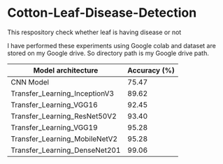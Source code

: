 # Cotton-Leaf-Disease-Detection
This respository check whether leaf is having disease or not


I have performed these experiments using Google colab and dataset are stored on my Google drive. So directory path is my Google drive path.


| Model architecture  | Accuracy (%)  |
| --------------------| ------------- |
| CNN Model           | 75.47         |
| Transfer_Learning_InceptionV3|89.62 |
| Transfer_Learning_VGG16 | 92.45  |
| Transfer_Learning_ResNet50V2 | 93.40 |
| Transfer_Learning_VGG19 |95.28 |
| Transfer_Learning_MobileNetV2 | 95.28  |
| Transfer_Learning_DenseNet201 | 99.06  |
